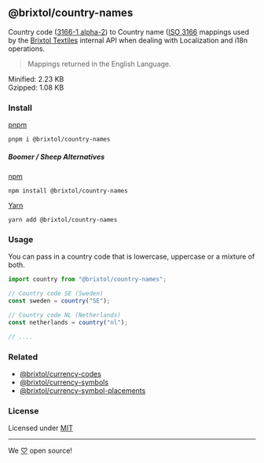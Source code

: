 ## @brixtol/country-names

Country code ([3166-1 alpha-2](https://en.wikipedia.org/wiki/ISO_3166-1_alpha-2#Officially_assigned_code_elements)) to Country name ([ISO 3166](https://en.wikipedia.org/wiki/ISO_3166) mappings used by the [Brixtol Textiles](https://www.brixtoltextiles.com) internal API when dealing with Localization and i18n operations.

> Mappings returned in the English Language.

Minified: 2.23 KB <br>
Gzipped: 1.08 KB

### Install

[pnpm](https://pnpm.js.org/en/cli/install)

```cli
pnpm i @brixtol/country-names
```

##### Boomer / Sheep Alternatives

[npm](https://www.npmjs.com/)

```cli
npm install @brixtol/country-names
```

[Yarn](https://yarnpkg.com/)

```cli
yarn add @brixtol/country-names
```

### Usage

You can pass in a country code that is lowercase, uppercase or a mixture of both.

```javascript
import country from "@brixtol/country-names";

// Country code SE (Sweden)
const sweden = country("SE");

// Country code NL (Netherlands)
const netherlands = country("nl");

// ....
```

### Related

- [@brixtol/currency-codes](https://github.com/brixtol/currency-codes)
- [@brixtol/currency-symbols](https://github.com/brixtol/currency-symbols)
- [@brixtol/currency-symbol-placements](https://github.com/brixtol/currency-symbol-placements)

### License

Licensed under [MIT](#LICENCE)

---

We [♡](https://www.brixtoltextiles.com/discount/4D3V3L0P3RS]) open source!

